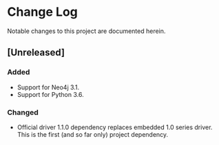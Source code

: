 # Change Log
Notable changes to this project are documented herein.

## [Unreleased]

### Added
- Support for Neo4j 3.1.
- Support for Python 3.6.

### Changed
- Official driver 1.1.0 dependency replaces embedded 1.0 series driver. This is the first (and so far only) project dependency.
